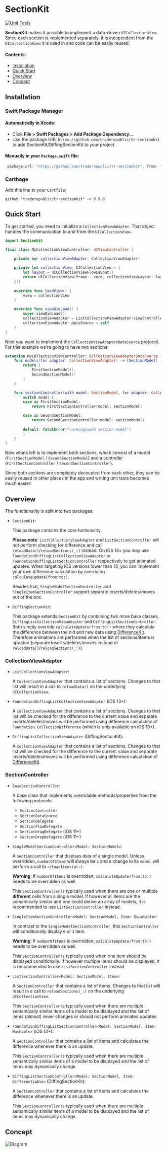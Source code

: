 # SectionKit
[![Unit Tests](https://github.com/traderepublic/tr-sectionkit/workflows/Unit%20Tests/badge.svg)](https://github.com/traderepublic/tr-sectionkit/actions)

**SectionKit** makes it possible to implement a data-driven `UICollectionView`. Since each section is implemented separately, it is independent from the `UICollectionView` it is used in and code can be easily reused.

#### Contents:

- [Installation](#installation)
- [Quick Start](#quick-start)
- [Overview](#overview)
- [Concept](#concept)

## Installation

### Swift Package Manager

#### Automatically in Xcode:

- Click **File > Swift Packages > Add Package Dependency...**  
- Use the package URL `https://github.com/traderepublic/tr-sectionkit` to add SectionKit/DiffingSectionKit to your project.

#### Manually in your `Package.swift` file:

```swift
.package(url: "https://github.com/traderepublic/tr-sectionkit", from: "0.5")
```

### Carthage

Add this line to your `Cartfile`:
```
github "traderepublic/tr-sectionkit" ~> 0.5.0
```

## Quick Start

To get started, you need to initialize a `CollectionViewAdapter`. That object handles the communication to and from the `UICollectionView`.
```swift
import SectionKit

final class MyCollectionViewController: UIViewController {

    private var collectionViewAdapter: CollectionViewAdapter!
    
    private let collectionView: UICollectionView = {
        let layout = UICollectionViewFlowLayout()
        return UICollectionView(frame: .zero, collectionViewLayout: layout)
    }()
    
    override func loadView() {
        view = collectionView
    }

    override func viewDidLoad() {
        super.viewDidLoad()
        collectionViewAdapter = ListCollectionViewAdapter(viewController: self, collectionView: collectionView)
        collectionViewAdapter.dataSource = self
    }
}
```

Next you want to implement the `CollectionViewAdapterDataSource` protocol. For this example we're going to have two sections:

```swift
extension MyCollectionViewController: CollectionViewAdapterDataSource {
    func models(for adapter: CollectionViewAdapter) -> [SectionModel] {
        return [
            FirstSectionModel(),
            SecondSectionModel()
        ]
    }

    func sectionController(with model: SectionModel, for adapter: CollectionViewAdapter) -> SectionController {
        switch model {
        case is FirstSectionModel:
            return FirstSectionController(model: sectionModel)

        case is SecondSectionModel:
            return SecondSectionController(model: sectionModel)
            
        default: fatalError("unrecognized section model")
        }
    }
}
```

Now whats left is to implement both sections, which consist of a model (`FirstSectionModel` / `SecondSectionModel`) 
and a controller (`FirstSectionController` / `SecondSectionController`).

Since both sections are completely decoupled from each other, they can be easily reused in other places in the app and 
writing unit tests becomes much easier!

## Overview

The functionality is split into two packages:
- `SectionKit`:

    This package contains the core funtionality. 

    **Please note**: `ListCollectionViewAdapter` and `ListSectionController` will not perform checking for difference and call 
    `reloadData()`/`reloadSections(_:)` instead. On iOS 13+ you may use `FoundationDiffingListCollectionViewAdapter` or `FoundationDiffingListSectionController` respectively to get animated updates. When targeting iOS versions lower than 13, 
    you can implement your own difference calculation by overriding `calculateUpdate(from:to:)`.

    Besides that, `SingleModelSectionController` and `SingleItemSectionController` support separate 
    inserts/deletes/moves out of the box.

- `DiffingSectionKit`:

    This package extends `SectionKit` by containing two more base classes, `DiffingListCollectionViewAdapter` and 
    `DiffingListSectionController`. Both simply override `calculateUpdate(from:to:)` where they calculate the difference
    between the old and new data using [DifferenceKit](https://github.com/ra1028/DifferenceKit). Therefore animations are performed
    when the list of sections/items is updated (separate inserts/deletes/moves instead of `reloadData()`/`reloadSections(_:)`).

### CollectionViewAdapter

- `ListCollectionViewAdapter`:

    A `CollectionViewAdapter` that contains a list of sections. Changes to that list will result in a call to
    `reloadData()` on the underlying `UICollectionView`.

- `FoundationDiffingListCollectionViewAdapter` (iOS 13+):

    A `CollectionViewAdapter` that contains a list of sections. Changes to that list will be checked 
    for the difference to the current value and separate inserts/deletes/moves will be performed
    using difference calculation of `Foundation.CollectionDifference` (which is only available on iOS 13+).

- `DiffingListCollectionViewAdapter` (DiffingSectionKit):

    A `CollectionViewAdapter` that contains a list of sections. Changes to that list will be checked 
    for the difference to the current value and separate inserts/deletes/moves will be performed
    using difference calculation of [DifferenceKit](https://github.com/ra1028/DifferenceKit).

### SectionController

- `BaseSectionController`:

    A base class that implements overridable methods/properties from the following protocols:
    - `SectionController`
    - `SectionDataSource`
    - `SectionDelegate`
    - `SectionFlowDelegate`
    - `SectionDragDelegate` (iOS 11+)
    - `SectionDropDelegate` (iOS 11+)

- `SingleModelSectionController<Model: SectionModel>`:

    A `SectionController` that displays data of a single model. Unless overridden, `numberOfItems` will always 
    be `1` and a change to its `model` will perform a call to `reloadItems(at:)`.
    
    **Warning**: If `numberOfItems` is overridden, `calculateUpdate(from:to:)` needs to be overridden as well.
    
    This `SectionController` is typically used when there are one or multiple **different** cells from
    a single model. If however all items are the semantically similar and one could derive an array of models,
    it is recommended to use `ListSectionController` instead.

- `SingleItemSectionController<Model: SectionModel, Item: Equatable>`:

    In contrast to the `SingleModelSectionController`, this `SectionController` will conditionally display `0` or `1` item.
    
    **Warning**: If `numberOfItems` is overridden, `calculateUpdate(from:to:)` needs to be overridden as well.
    
    This `SectionController` is typically used when one item should be displayed conditionally.
    If however multiple items should be displayed, it is recommended to use `ListSectionController` instead.

- `ListSectionController<Model: SectionModel, Item>`:

    A `SectionController` that contains a list of items. Changes to that list will result in a call to
    `reloadSections(_:)` on the underlying `UICollectionView`.

    This `SectionController` is typically used when there are multiple semantically similar items
    of a model to be displayed and the list of items (almost) never changes or should not perform animated updates.

- `FoundationDiffingListSectionController<Model: SectionModel, Item: Hashable>` (iOS 13+):

    A `SectionController` that contains a list of items and calculates the difference whenever there is an update.

    This `SectionController` is typically used when there are multiple semantically similar items
    of a model to be displayed and the list of items may dynamically change.

- `DiffingListSectionController<Model: SectionModel, Item: Differentiable>` (DiffingSectionKit):

    A `SectionController` that contains a list of items and calculates the difference whenever there is an update.

    This `SectionController` is typically used when there are multiple semantically similar items
    of a model to be displayed and the list of items may dynamically change.
    
## Concept

![Diagram](./Resources/SectionKit.svg)
